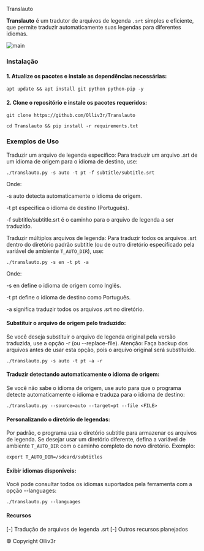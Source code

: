Translauto

**Translauto** é um tradutor de arquivos de legenda `.srt` simples e eficiente, que permite traduzir automaticamente suas legendas para diferentes idiomas.

![main](https://github.com/Olliv3r/Translauto/blob/main/media/translauto.gif)

### Instalação

#### 1. Atualize os pacotes e instale as dependências necessárias:

```
apt update && apt install git python python-pip -y
```

#### 2. Clone o repositório e instale os pacotes requeridos:

```
git clone https://github.com/Olliv3r/Translauto
```
```
cd Translauto && pip install -r requirements.txt
```

### Exemplos de Uso

Traduzir um arquivo de legenda específico:
Para traduzir um arquivo .srt de um idioma de origem para o idioma de destino, use:

```
./translauto.py -s auto -t pt -f subtitle/subtitle.srt
```

Onde:

-s auto detecta automaticamente o idioma de origem.

-t pt especifica o idioma de destino (Português).

-f subtitle/subtitle.srt é o caminho para o arquivo de legenda a ser traduzido.

Traduzir múltiplos arquivos de legenda:
Para traduzir todos os arquivos .srt dentro do diretório padrão subtitle (ou de outro diretório especificado pela variável de ambiente `T_AUTO_DIR`), use:

```
./translauto.py -s en -t pt -a
```

Onde:

-s en define o idioma de origem como Inglês.

-t pt define o idioma de destino como Português.

-a significa traduzir todos os arquivos .srt no diretório.

#### Substituir o arquivo de origem pelo traduzido:

Se você deseja substituir o arquivo de legenda original pela versão traduzida, use a opção -r (ou --replace-file). Atenção: Faça backup dos arquivos antes de usar esta opção, pois o arquivo original será substituído.

```
./translauto.py -s auto -t pt -a -r
```

#### Traduzir detectando automaticamente o idioma de origem:

Se você não sabe o idioma de origem, use auto para que o programa detecte automaticamente o idioma e traduza para o idioma de destino:

```
./translauto.py --source=auto --target=pt --file <FILE>
```

#### Personalizando o diretório de legendas:

Por padrão, o programa usa o diretório subtitle para armazenar os arquivos de legenda. Se desejar usar um diretório diferente, defina a variável de ambiente `T_AUTO_DIR` com o caminho completo do novo diretório. Exemplo:

```
export T_AUTO_DIR=/sdcard/subtitles
```

#### Exibir idiomas disponíveis:

Você pode consultar todos os idiomas suportados pela ferramenta com a opção --languages:

```
./translauto.py --languages
```

#### Recursos
 [-] Tradução de arquivos de legenda .srt
 [-] Outros recursos planejados

© Copyright Olliv3r
